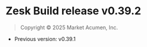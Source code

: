 # Zesk Build release v0.39.2

> Copyright &copy; 2025 Market Acumen, Inc.

- Previous version: v0.39.1
